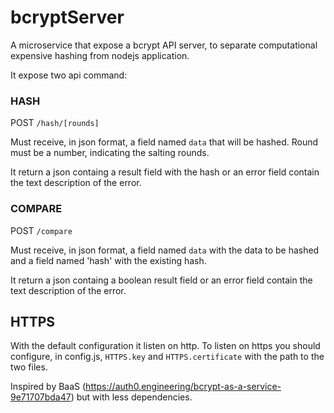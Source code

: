 # bcryptServer

A microservice that expose a bcrypt API server, to separate computational expensive hashing from nodejs application.

It expose two api command:

### HASH
POST `/hash/[rounds]`

Must receive, in json format, a field named `data` that will be hashed. Round must be a number, indicating the salting rounds.

It return a json containg a result field with the hash or an error field contain the text description of the error.

### COMPARE
POST `/compare`

Must receive, in json format, a field named `data` with the data to be hashed and a field named 'hash' with the existing hash.

It return a json containg a boolean result field or an error field contain the text description of the error.

## HTTPS
With the default configuration it listen on http.
To listen on https you should configure, in config.js, `HTTPS.key` and `HTTPS.certificate` with the path to the two files.


Inspired by BaaS (https://auth0.engineering/bcrypt-as-a-service-9e71707bda47) but with less dependencies.

